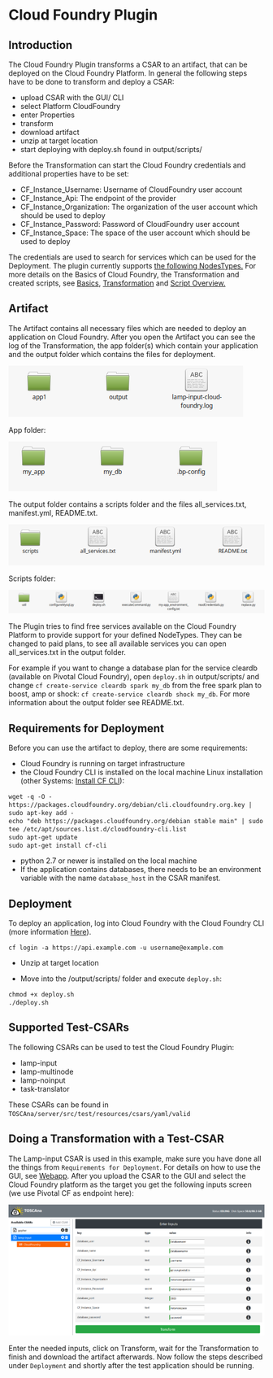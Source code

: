# Cloud Foundry Plugin

## Introduction
The Cloud Foundry Plugin transforms a CSAR to an artifact, that can be deployed on the Cloud Foundry Platform. In general the following steps have to be done to transform and deploy a CSAR:

- upload CSAR with the GUI/ CLI
- select Platform CloudFoundry
- enter Properties
- transform
- download artifact
- unzip at target location
- start deploying with deploy.sh found in output/scripts/

Before the Transformation can start the Cloud Foundry credentials and additional properties have to be set:

- CF_Instance_Username: Username of CloudFoundry user account
- CF_Instance_Api: The endpoint of the provider
- CF_Instance_Organization: The organization of the user account which should be used to deploy
- CF_Instance_Password: Password of CloudFoundry user account
- CF_Instance_Space: The space of the user account which should be used to deploy

The credentials are used to search for services which can be used for the Deployment.
The plugin currently supports [the following NodesTypes.](../Supported_Node_Types.md) For more details on the Basics of Cloud Foundry, the Transformation and created scripts, see [Basics](../Basics.md), [Transformation](../Transformation_Process.md) and [Script Overview.](../Python_Scripts_Overview.md)

## Artifact
The Artifact contains all necessary files which are needed to deploy an application on Cloud Foundry. After you open the Artifact you can see the log of the Transformation, the app folder(s) which contain your application and the output folder which contains the files for deployment.

![Artifact overview](img/artifact-overview.png)

App folder:

![Artifact app folder](img/artifact-app.png)

The output folder contains a scripts folder and the files all_services.txt, manifest.yml, README.txt.

![Artifact output folder](img/artifact-output.png)

Scripts folder:

![Artifact scripts folder](img/artifact-scripts.png)

The Plugin tries to find free services available on the Cloud Foundry Platform to provide support for your defined NodeTypes. They can be changed to paid plans, to see all available services you can open all_services.txt in the output folder.

For example if you want to change a database plan for the service cleardb (available on Pivotal Cloud Foundry), open `deploy.sh` in output/scripts/ and change `cf create-service cleardb spark my_db` from the free spark plan to boost, amp or shock: `cf create-service cleardb shock my_db`. For more information about the output folder see README.txt.

## Requirements for Deployment
Before you can use the artifact to deploy, there are some requirements:
- Cloud Foundry is running on target infrastructure
- the Cloud Foundry CLI is installed on the local machine
Linux installation (other Systems: [Install CF CLI](https://docs.cloudfoundry.org/cf-cli/install-go-cli.html)):

```
wget -q -O - https://packages.cloudfoundry.org/debian/cli.cloudfoundry.org.key | sudo apt-key add -
echo "deb https://packages.cloudfoundry.org/debian stable main" | sudo tee /etc/apt/sources.list.d/cloudfoundry-cli.list
sudo apt-get update
sudo apt-get install cf-cli
```

- python 2.7 or newer is installed on the local machine
- If the application contains databases, there needs to be an environment variable with the name `database_host` in the CSAR manifest.

## Deployment
To deploy an application, log into Cloud Foundry with the Cloud Foundry CLI (more information [Here](https://docs.cloudfoundry.org/cf-cli/getting-started.html)).

```
cf login -a https://api.example.com -u username@example.com
```

- Unzip at target location

- Move into the /output/scripts/ folder and execute `deploy.sh`:

```
chmod +x deploy.sh
./deploy.sh
```

## Supported Test-CSARs
The following CSARs can be used to test the Cloud Foundry Plugin:

- lamp-input
- lamp-multinode
- lamp-noinput
- task-translator

These CSARs can be found in `TOSCAna/server/src/test/resources/csars/yaml/valid`

## Doing a Transformation with a Test-CSAR
The Lamp-input CSAR is used in this example, make sure you have done all the things from `Requirements for Deployment`. For details on how to use the GUI, see [Webapp](../webapp.md).
After you upload the CSAR to the GUI and select the Cloud Foundry platform as the target you get the following inputs screen (we use Pivotal CF as endpoint here):

![CloudFoundry Inputs](img/inputs.png)

Enter the needed inputs, click on Transform, wait for the Transformation to finish and download the artifact afterwards.
Now follow the steps described under `Deployment` and shortly after the test application should be running.

